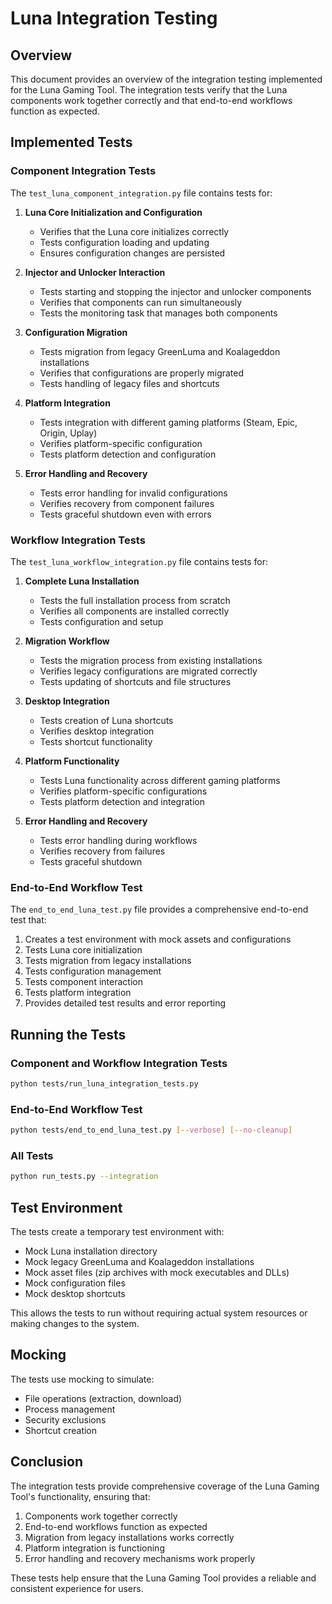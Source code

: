 # Luna Integration Testing

## Overview

This document provides an overview of the integration testing implemented for the Luna Gaming Tool. The integration tests verify that the Luna components work together correctly and that end-to-end workflows function as expected.

## Implemented Tests

### Component Integration Tests

The `test_luna_component_integration.py` file contains tests for:

1. **Luna Core Initialization and Configuration**
   - Verifies that the Luna core initializes correctly
   - Tests configuration loading and updating
   - Ensures configuration changes are persisted

2. **Injector and Unlocker Interaction**
   - Tests starting and stopping the injector and unlocker components
   - Verifies that components can run simultaneously
   - Tests the monitoring task that manages both components

3. **Configuration Migration**
   - Tests migration from legacy GreenLuma and Koalageddon installations
   - Verifies that configurations are properly migrated
   - Tests handling of legacy files and shortcuts

4. **Platform Integration**
   - Tests integration with different gaming platforms (Steam, Epic, Origin, Uplay)
   - Verifies platform-specific configuration
   - Tests platform detection and configuration

5. **Error Handling and Recovery**
   - Tests error handling for invalid configurations
   - Verifies recovery from component failures
   - Tests graceful shutdown even with errors

### Workflow Integration Tests

The `test_luna_workflow_integration.py` file contains tests for:

1. **Complete Luna Installation**
   - Tests the full installation process from scratch
   - Verifies all components are installed correctly
   - Tests configuration and setup

2. **Migration Workflow**
   - Tests the migration process from existing installations
   - Verifies legacy configurations are migrated correctly
   - Tests updating of shortcuts and file structures

3. **Desktop Integration**
   - Tests creation of Luna shortcuts
   - Verifies desktop integration
   - Tests shortcut functionality

4. **Platform Functionality**
   - Tests Luna functionality across different gaming platforms
   - Verifies platform-specific configurations
   - Tests platform detection and integration

5. **Error Handling and Recovery**
   - Tests error handling during workflows
   - Verifies recovery from failures
   - Tests graceful shutdown

### End-to-End Workflow Test

The `end_to_end_luna_test.py` file provides a comprehensive end-to-end test that:

1. Creates a test environment with mock assets and configurations
2. Tests Luna core initialization
3. Tests migration from legacy installations
4. Tests configuration management
5. Tests component interaction
6. Tests platform integration
7. Provides detailed test results and error reporting

## Running the Tests

### Component and Workflow Integration Tests

```bash
python tests/run_luna_integration_tests.py
```

### End-to-End Workflow Test

```bash
python tests/end_to_end_luna_test.py [--verbose] [--no-cleanup]
```

### All Tests

```bash
python run_tests.py --integration
```

## Test Environment

The tests create a temporary test environment with:

- Mock Luna installation directory
- Mock legacy GreenLuma and Koalageddon installations
- Mock asset files (zip archives with mock executables and DLLs)
- Mock configuration files
- Mock desktop shortcuts

This allows the tests to run without requiring actual system resources or making changes to the system.

## Mocking

The tests use mocking to simulate:

- File operations (extraction, download)
- Process management
- Security exclusions
- Shortcut creation

## Conclusion

The integration tests provide comprehensive coverage of the Luna Gaming Tool's functionality, ensuring that:

1. Components work together correctly
2. End-to-end workflows function as expected
3. Migration from legacy installations works correctly
4. Platform integration is functioning
5. Error handling and recovery mechanisms work properly

These tests help ensure that the Luna Gaming Tool provides a reliable and consistent experience for users.